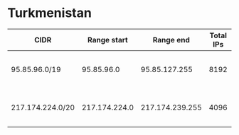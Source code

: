 # Turkmenistan

CIDR               | Range start     | Range end       | Total IPs  | Assign date | Owner
------------------ | --------------- | --------------- | ---------- | ----------- | -----
95.85.96.0/19      | 95.85.96.0      | 95.85.127.255   | 8192       | 2008-12-31  | State Company of Electro Communications Turkmentelecom
217.174.224.0/20   | 217.174.224.0   | 217.174.239.255 | 4096       | 2001-04-12  | State Company of Electro Communications Turkmentelecom
